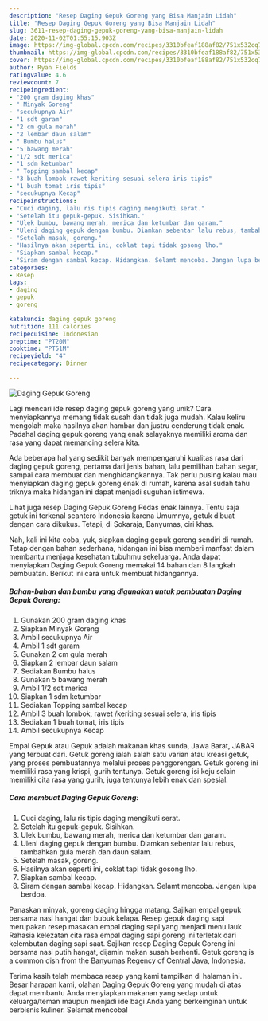 ```yaml
---
description: "Resep Daging Gepuk Goreng yang Bisa Manjain Lidah"
title: "Resep Daging Gepuk Goreng yang Bisa Manjain Lidah"
slug: 3611-resep-daging-gepuk-goreng-yang-bisa-manjain-lidah
date: 2020-11-02T01:55:15.903Z
image: https://img-global.cpcdn.com/recipes/3310bfeaf188af82/751x532cq70/daging-gepuk-goreng-foto-resep-utama.jpg
thumbnail: https://img-global.cpcdn.com/recipes/3310bfeaf188af82/751x532cq70/daging-gepuk-goreng-foto-resep-utama.jpg
cover: https://img-global.cpcdn.com/recipes/3310bfeaf188af82/751x532cq70/daging-gepuk-goreng-foto-resep-utama.jpg
author: Ryan Fields
ratingvalue: 4.6
reviewcount: 7
recipeingredient:
- "200 gram daging khas"
- " Minyak Goreng"
- "secukupnya Air"
- "1 sdt garam"
- "2 cm gula merah"
- "2 lembar daun salam"
- " Bumbu halus"
- "5 bawang merah"
- "1/2 sdt merica"
- "1 sdm ketumbar"
- " Topping sambal kecap"
- "3 buah lombok rawet keriting sesuai selera iris tipis"
- "1 buah tomat iris tipis"
- "secukupnya Kecap"
recipeinstructions:
- "Cuci daging, lalu ris tipis daging mengikuti serat."
- "Setelah itu gepuk-gepuk. Sisihkan."
- "Ulek bumbu, bawang merah, merica dan ketumbar dan garam."
- "Uleni daging gepuk dengan bumbu. Diamkan sebentar lalu rebus, tambahkan gula merah dan daun salam."
- "Setelah masak, goreng."
- "Hasilnya akan seperti ini, coklat tapi tidak gosong lho."
- "Siapkan sambal kecap."
- "Siram dengan sambal kecap. Hidangkan. Selamt mencoba. Jangan lupa berdoa."
categories:
- Resep
tags:
- daging
- gepuk
- goreng

katakunci: daging gepuk goreng 
nutrition: 111 calories
recipecuisine: Indonesian
preptime: "PT20M"
cooktime: "PT51M"
recipeyield: "4"
recipecategory: Dinner

---
```



![Daging Gepuk Goreng](https://img-global.cpcdn.com/recipes/3310bfeaf188af82/751x532cq70/daging-gepuk-goreng-foto-resep-utama.jpg)

Lagi mencari ide resep daging gepuk goreng yang unik? Cara menyiapkannya memang tidak susah dan tidak juga mudah. Kalau keliru mengolah maka hasilnya akan hambar dan justru cenderung tidak enak. Padahal daging gepuk goreng yang enak selayaknya memiliki aroma dan rasa yang dapat memancing selera kita.

Ada beberapa hal yang sedikit banyak mempengaruhi kualitas rasa dari daging gepuk goreng, pertama dari jenis bahan, lalu pemilihan bahan segar, sampai cara membuat dan menghidangkannya. Tak perlu pusing kalau mau menyiapkan daging gepuk goreng enak di rumah, karena asal sudah tahu triknya maka hidangan ini dapat menjadi suguhan istimewa.

Lihat juga resep Daging Gepuk Goreng Pedas enak lainnya. Tentu saja getuk ini terkenal seantero Indonesia karena Umumnya, getuk dibuat dengan cara dikukus. Tetapi, di Sokaraja, Banyumas, ciri khas.


Nah, kali ini kita coba, yuk, siapkan daging gepuk goreng sendiri di rumah. Tetap dengan bahan sederhana, hidangan ini bisa memberi manfaat dalam membantu menjaga kesehatan tubuhmu sekeluarga. Anda dapat menyiapkan Daging Gepuk Goreng memakai 14 bahan dan 8 langkah pembuatan. Berikut ini cara untuk membuat hidangannya.

<!--inarticleads1-->

##### Bahan-bahan dan bumbu yang digunakan untuk pembuatan Daging Gepuk Goreng:

1. Gunakan 200 gram daging khas
1. Siapkan  Minyak Goreng
1. Ambil secukupnya Air
1. Ambil 1 sdt garam
1. Gunakan 2 cm gula merah
1. Siapkan 2 lembar daun salam
1. Sediakan  Bumbu halus
1. Gunakan 5 bawang merah
1. Ambil 1/2 sdt merica
1. Siapkan 1 sdm ketumbar
1. Sediakan  Topping sambal kecap
1. Ambil 3 buah lombok, rawet /keriting sesuai selera, iris tipis
1. Sediakan 1 buah tomat, iris tipis
1. Ambil secukupnya Kecap


Empal Gepuk atau Gepuk adalah makanan khas sunda, Jawa Barat, JABAR yang terbuat dari. Getuk goreng ialah salah satu varian atau kreasi getuk, yang proses pembuatannya melalui proses penggorengan. Getuk goreng ini memiliki rasa yang krispi, gurih tentunya. Getuk goreng isi keju selain memiliki cita rasa yang gurih, juga tentunya lebih enak dan spesial. 

<!--inarticleads2-->

##### Cara membuat Daging Gepuk Goreng:

1. Cuci daging, lalu ris tipis daging mengikuti serat.
1. Setelah itu gepuk-gepuk. Sisihkan.
1. Ulek bumbu, bawang merah, merica dan ketumbar dan garam.
1. Uleni daging gepuk dengan bumbu. Diamkan sebentar lalu rebus, tambahkan gula merah dan daun salam.
1. Setelah masak, goreng.
1. Hasilnya akan seperti ini, coklat tapi tidak gosong lho.
1. Siapkan sambal kecap.
1. Siram dengan sambal kecap. Hidangkan. Selamt mencoba. Jangan lupa berdoa.


Panaskan minyak, goreng daging hingga matang. Sajikan empal gepuk bersama nasi hangat dan bubuk kelapa. Resep gepuk daging sapi merupakan resep masakan empal daging sapi yang menjadi menu lauk Rahasia kelezatan cita rasa empal daging sapi goreng ini terletak dari kelembutan daging sapi saat. Sajikan resep Daging Gepuk Goreng ini bersama nasi putih hangat, dijamin makan susah berhenti. Getuk goreng is a common dish from the Banyumas Regency of Central Java, Indonesia. 

Terima kasih telah membaca resep yang kami tampilkan di halaman ini. Besar harapan kami, olahan Daging Gepuk Goreng yang mudah di atas dapat membantu Anda menyiapkan makanan yang sedap untuk keluarga/teman maupun menjadi ide bagi Anda yang berkeinginan untuk berbisnis kuliner. Selamat mencoba!
